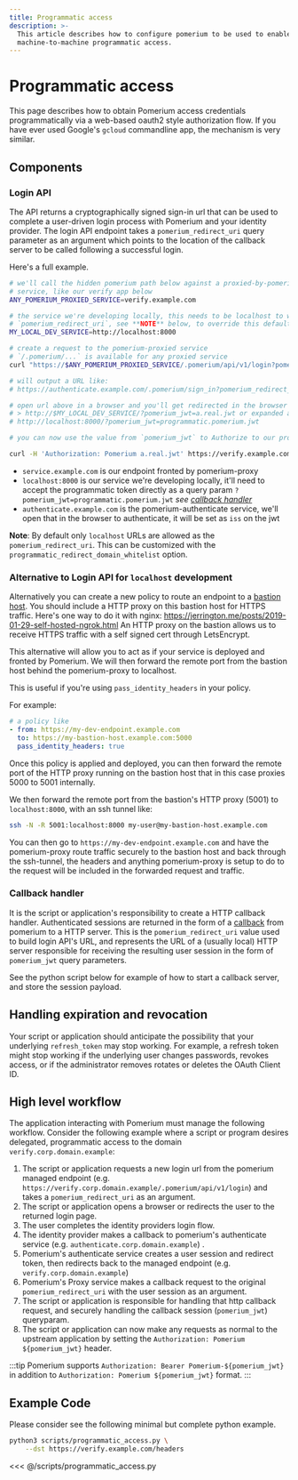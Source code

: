 ```yaml
---
title: Programmatic access
description: >-
  This article describes how to configure pomerium to be used to enable
  machine-to-machine programmatic access.
---
```


# Programmatic access

This page describes how to obtain Pomerium access credentials programmatically via a web-based oauth2 style authorization flow. If you have ever used Google's `gcloud` commandline app, the mechanism is very similar.

## Components

### Login API

The API returns a cryptographically signed sign-in url that can be used to complete a user-driven login process with Pomerium and your identity provider. The login API endpoint takes a `pomerium_redirect_uri` query parameter as an argument which points to the location of the callback server to be called following a successful login.

Here's a full example.

```bash
# we'll call the hidden pomerium path below against a proxied-by-pomerium
# service, like our verify app below
ANY_POMERIUM_PROXIED_SERVICE=verify.example.com

# the service we're developing locally, this needs to be localhost to work with
# `pomerium_redirect_uri`, see **NOTE** below, to override this default
MY_LOCAL_DEV_SERVICE=http://localhost:8000

# create a request to the pomerium-proxied service
# `/.pomerium/...` is available for any proxied service
curl "https://$ANY_POMERIUM_PROXIED_SERVICE/.pomerium/api/v1/login?pomerium_redirect_uri=$MY_LOCAL_DEV_SERVICE"

# will output a URL like:
# https://authenticate.example.com/.pomerium/sign_in?pomerium_redirect_uri=http%3A%2F%2Flocalhost%3Fpomerium_callback_uri%3Dhttps%253A%252F%verify.example.com%252F.pomerium%252Fapi%252Fv1%252Flogin%253Fpomerium_redirect_uri%253Dhttp%253A%252F%252Flocalhost&sig=hsLuzJctmgsN4kbMeQL16fe_FahjDBEcX0_kPYfg8bs%3D&ts=1573262981

# open url above in a browser and you'll get redirected in the browser to
# > http://$MY_LOCAL_DEV_SERVICE/?pomerium_jwt=a.real.jwt or expanded as
# http://localhost:8000/?pomerium_jwt=programmatic.pomerium.jwt

# you can now use the value from `pomerium_jwt` to Authorize to our proxied endpoint (which you could use to proxy `localhost`)

curl -H 'Authorization: Pomerium a.real.jwt' https://verify.example.com
```

- `service.example.com` is our endpoint fronted by pomerium-proxy
- `localhost:8000` is our service we're developing locally, it'll need to accept the programmatic token directly as a query param `?pomerium_jwt=programmatic.pomerium.jwt` _see [callback handler](#callback-handler)_
- `authenticate.example.com` is the pomerium-authenticate service, we'll open that in the browser to authenticate, it will be set as `iss` on the jwt

**Note**: By default only `localhost` URLs are allowed as the `pomerium_redirect_uri`. This can be customized with the `programmatic_redirect_domain_whitelist` option.

### Alternative to Login API for `localhost` development

Alternatively you can create a new policy to route an endpoint to a [bastion host](https://en.wikipedia.org/wiki/Bastion_host). You should include a HTTP proxy on this bastion host for HTTPS traffic. Here's one way to do it with nginx: <https://jerrington.me/posts/2019-01-29-self-hosted-ngrok.html> An HTTP proxy on the bastion allows us to receive HTTPS traffic with a self signed cert through LetsEncrypt.

This alternative will allow you to act as if your service is deployed and fronted by Pomerium. We will then forward the remote port from the bastion host behind the pomerium-proxy to localhost.

This is useful if you're using `pass_identity_headers` in your policy.

For example:

```yaml
# a policy like
- from: https://my-dev-endpoint.example.com
  to: https://my-bastion-host.example.com:5000
  pass_identity_headers: true
```

Once this policy is applied and deployed, you can then forward the remote port of the HTTP proxy running on the bastion host that in this case proxies 5000 to 5001 internally.

We then forward the remote port from the bastion's HTTP proxy (5001) to `localhost:8000`, with an ssh tunnel like:

```sh
ssh -N -R 5001:localhost:8000 my-user@my-bastion-host.example.com
```

You can then go to `https://my-dev-endpoint.example.com` and have the pomerium-proxy route traffic securely to the bastion host and back through the ssh-tunnel, the headers and anything pomerium-proxy is setup to do to the request will be included in the forwarded request and traffic.

### Callback handler

It is the script or application's responsibility to create a HTTP callback handler. Authenticated sessions are returned in the form of a [callback](https://developer.okta.com/docs/concepts/auth-overview/#what-kind-of-client-are-you-building) from pomerium to a HTTP server. This is the `pomerium_redirect_uri` value used to build login API's URL, and represents the URL of a (usually local) HTTP server responsible for receiving the resulting user session in the form of `pomerium_jwt` query parameters.

See the python script below for example of how to start a callback server, and store the session payload.

## Handling expiration and revocation

Your script or application should anticipate the possibility that your underlying  `refresh_token` may stop working. For example, a refresh token might stop working if the underlying user changes passwords, revokes access, or if the administrator removes rotates or deletes the OAuth Client ID.

## High level workflow

The application interacting with Pomerium must manage the following workflow. Consider the following example where a script or program desires delegated, programmatic access to the domain `verify.corp.domain.example`:

1. The script or application requests a new login url from the pomerium managed endpoint (e.g. `https://verify.corp.domain.example/.pomerium/api/v1/login`) and takes a `pomerium_redirect_uri` as an argument.
1. The script or application opens a browser or redirects the user to the returned login page.
1. The user completes the identity providers login flow.
1. The identity provider makes a callback to pomerium's authenticate service (e.g. `authenticate.corp.domain.example`) .
1. Pomerium's authenticate service creates a user session and redirect token, then redirects back to the managed endpoint (e.g. `verify.corp.domain.example`)
1. Pomerium's Proxy service makes a callback request to the original `pomerium_redirect_uri` with the user session as an argument.
1. The script or application is responsible for handling that http callback request, and securely handling the callback session (`pomerium_jwt`) queryparam.
1. The script or application can now make any requests as normal to the upstream application by setting the `Authorization: Pomerium ${pomerium_jwt}` header.

:::tip
Pomerium supports `Authorization: Bearer Pomerium-${pomerium_jwt}` in addition to `Authorization: Pomerium ${pomerium_jwt}` format.
:::

## Example Code

Please consider see the following minimal but complete python example.

```bash
python3 scripts/programmatic_access.py \
	--dst https://verify.example.com/headers
```

<<< @/scripts/programmatic_access.py

[authorization bearer token]: https://developers.google.com/gmail/markup/actions/verifying-bearer-tokens
[identity provider]: ../identity-providers/readme.md
[proof key for code exchange]: https://tools.ietf.org/html/rfc7636
